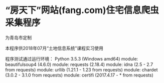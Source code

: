 # “房天下”网站(fang.com)住宅信息爬虫采集程序

为青岛市定制

本程序供2018年07月“土地信息系统”课程实习使用

程序测试通过运行环境：
  Python 3.5.3 (Windows amd64)
  module: beautifulsoup4 (4.6.0)
  module: requests (2.18.4)
  module: idna (2.5 - 2.7 from requests)
  module: urllib (1.21.1 - 1.23 from requests)
  module: chardet (3.0.2 - 3.1.0 from  requests)
  module: certifi (2017.4.17 - * from requests)
  
  
